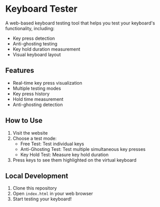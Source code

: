 # Keyboard Tester

A web-based keyboard testing tool that helps you test your keyboard's functionality, including:
- Key press detection
- Anti-ghosting testing
- Key hold duration measurement
- Visual keyboard layout

## Features
- Real-time key press visualization
- Multiple testing modes
- Key press history
- Hold time measurement
- Anti-ghosting detection

## How to Use
1. Visit the website
2. Choose a test mode:
   - Free Test: Test individual keys
   - Anti-Ghosting Test: Test multiple simultaneous key presses
   - Key Hold Test: Measure key hold duration
3. Press keys to see them highlighted on the virtual keyboard

## Local Development
1. Clone this repository
2. Open `index.html` in your web browser
3. Start testing your keyboard! 